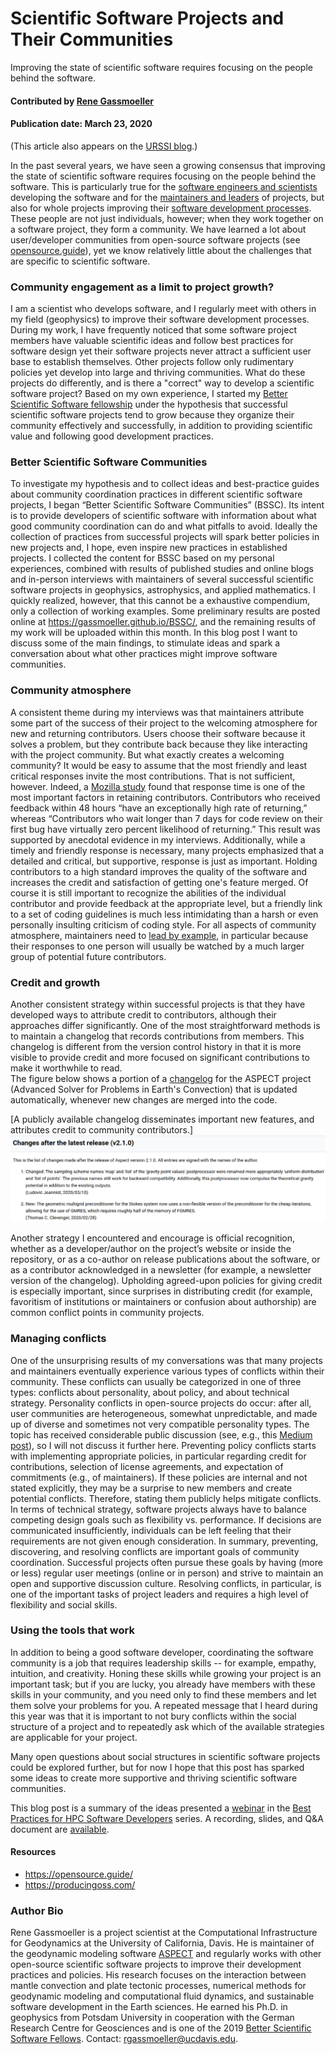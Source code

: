 # Scientific Software Projects and Their Communities

Improving the state of scientific software requires focusing on the people behind the software.

#### Contributed by [Rene Gassmoeller](https://github.com/gassmoeller "Rene Gassmoeller GitHub Profile")

#### Publication date: March 23, 2020

(This article also appears on the [URSSI blog](http://urssi.us/blog/).)

In the past several years, we have seen a growing consensus that improving the state of
scientific software requires focusing on the people behind the software. This
is particularly true for the [software engineers and
scientists](https://bssw.io/blog_posts/us-research-software-engineer-us-rse-association)
developing the software and for the [maintainers and leaders](https://bssw.io/blog_posts/leading-a-scientific-software-project-it-s-all-personal)
of projects, but also for whole projects improving their [software development
processes](https://bssw.io/blog_posts/productivity-and-sustainability-improvement-planning-psip).
These people are not just individuals, however; when they work together on a
software project, they form a community. We have learned a lot about
user/developer communities from open-source software projects (see
[opensource.guide](https://opensource.guide/building-community/)), yet we know
relatively little about the challenges that are specific to scientific
software.

### Community engagement as a limit to project growth?

I am a scientist who develops software, and I regularly meet with others in my field (geophysics) to improve their software development
processes. During my work, I have frequently noticed that some software project members have
valuable scientific ideas and follow best practices for software design yet
their software projects
never attract a sufficient user base to establish themselves. 
Other projects
follow only rudimentary policies yet develop into large and thriving
communities. What do these projects do differently, and is there a "correct"
way to develop a scientific software project? Based on my own experience, I
started my [Better Scientific Software fellowship](https://bssw.io/fellowship) under the hypothesis that
successful scientific software projects tend to grow because they organize
their community effectively and successfully, in addition to providing
scientific value and following good development practices.

### Better Scientific Software Communities

To investigate my hypothesis and to collect ideas and best-practice
guides about community coordination practices in different scientific software
projects, I began “Better Scientific Software Communities” (BSSC). Its intent is
to provide developers of scientific software with information about what good
community coordination can do and what pitfalls to avoid. Ideally the
collection of practices from successful projects will spark better policies in
new projects and, I hope, even inspire new practices in established projects.
I collected the content for BSSC based on my personal experiences, combined
with results of published studies and online blogs and in-person interviews
with maintainers of several successful scientific software projects in
geophysics, astrophysics, and applied mathematics. I quickly realized, however, that
this cannot be a exhaustive compendium, only a collection of working examples.
Some preliminary results are posted online at
https://gassmoeller.github.io/BSSC/, and the remaining results of my work will
be uploaded within this month.
In this blog post I want to discuss some of the main findings, to stimulate ideas and spark a conversation about what other practices might improve software communities.

### Community atmosphere

A consistent theme during my interviews was that maintainers attribute some
part of the success of their project to the welcoming atmosphere for new and
returning contributors. Users choose their software because it solves a problem,
but they contribute back because they like interacting with the project community. But
what exactly creates a welcoming community? It would be easy to assume that the
most friendly and least critical responses invite the most contributions.
That is not sufficient, however. Indeed, a [Mozilla
study](https://docs.google.com/presentation/d/1hsJLv1ieSqtXBzd5YZusY-mB8e1VJzaeOmh8Q4VeMio/edit#slide=id.g43d857af8_0177)
found that response time is one of the most important factors in retaining
contributors. Contributors who received feedback within 48 hours “have an
exceptionally high rate of returning,” whereas “Contributors who wait longer than
7 days for code review on their first bug have virtually zero percent
likelihood of returning.” This result was supported by anecdotal evidence in my
interviews. Additionally, while a timely and friendly response is necessary,
many projects emphasized that a detailed and critical, but supportive, response
is just as important. Holding contributors to a high standard improves the
quality of the software and increases the credit and satisfaction of getting
one's feature merged. Of course it is still important to recognize the abilities
of the individual contributor and provide feedback at the appropriate level,
but a friendly link to a set of coding guidelines is much less intimidating
than a harsh or even personally insulting criticism of coding style. For all
aspects of community atmosphere, maintainers need to [lead by
example](https://bssw.io/blog_posts/leading-a-scientific-software-project-it-s-all-personal),
in particular because their responses to one person will usually be watched by
a much larger group of potential future contributors.

### Credit and growth

Another consistent strategy within successful projects is that they have
developed ways to attribute credit to contributors, although their approaches
differ significantly. One of the most straightforward methods is to maintain a
changelog that records contributions from members. This changelog is different
from the version control history in that it is more visible to provide credit
and more focused on significant contributions to make it worthwhile to read.  
The figure below shows
a portion of a [changelog](https://aspect.geodynamics.org/doc/doxygen/changes_current.html) for
the ASPECT project (Advanced Solver for Problems in Earth's Convection) that is
updated automatically, whenever new changes are merged into the code.

[A publicly available changelog disseminates important new features, and attributes credit to community contributors.]<img src='../../images/gassmoeller-blog-changelog.png' class='page lightbox' />

Another strategy I encountered and encourage is official recognition, whether as a
developer/author on the project’s website or inside the repository, or as a
co-author on release publications about the software, or as a contributor acknowledged in a newsletter
(for example, a newsletter version
of the changelog). Upholding agreed-upon policies for giving credit is
especially important, since surprises in distributing credit (for example,
favoritism of institutions or maintainers or confusion about authorship) are
common conflict points in community projects.

### Managing conflicts

One of the unsurprising results of my conversations was that many projects and
maintainers eventually experience various types of conflicts within their
community. These conflicts can usually be categorized in one of three types:
conflicts about personality, about policy, and about technical
strategy. Personality conflicts in open-source projects do occur: after all, user communities are
heterogeneous, somewhat unpredictable, and made up of diverse and sometimes not
very compatible personality types. The topic 
has received considerable public discussion
(see, e.g., this [Medium
post](https://medium.com/@d4nyll/the-open-source-community-have-no-place-for-disrespect-70c85d473332)),
so I will not  discuss it further here. Preventing policy conflicts starts
with implementing appropriate policies, in particular regarding credit for
contributions, selection of license agreements, and expectation of commitments
(e.g., of maintainers). If these policies are internal and not stated explicitly,
they may be a surprise to new members and create potential conflicts. Therefore,
stating them publicly helps mitigate conflicts.  In terms of technical
strategy, software projects always have to balance competing design goals such
as flexibility vs. performance.  If decisions are communicated insufficiently,
 individuals can be left feeling that their requirements are not given enough
consideration.  In summary, preventing, discovering, and resolving conflicts are
important goals of community coordination.  Successful
projects often pursue these goals by having (more or less) regular user meetings (online
or in person) and strive to maintain an open and supportive discussion culture.
Resolving conflicts, in particular, is one of the important tasks
of project leaders and requires a high level of flexibility and social skills.

### Using the tools that work

In addition to being a good software developer, coordinating the software community is a job that requires leadership skills -- for example, empathy, intuition, and
creativity. Honing these skills while growing your project is an important
task; but if you are lucky, you already have members with these skills in your
community, and you need only to find these members and let them solve your
problems for you. A repeated message that I heard during this year was that it is important
 to not bury conflicts within the social structure of a
project and to repeatedly ask which of the available strategies are applicable
for your project.

Many open questions about social structures in scientific software
projects could be explored further, but for now I hope that this post has
sparked some ideas to create more supportive and thriving scientific software communities.

This blog post is a summary of the ideas presented a [webinar](https://bssw.io/events/webinar-discovering-and-addressing-social-challenges-in-the-evolution-of-scientific-software-projects) in the [Best Practices for
HPC Software
Developers](https://bssw.io/items/best-practices-for-hpc-software-developers-webinar-series)
series. A recording, slides, and Q&A document are [available](https://ideas-productivity.org/resources/series/hpc-best-practices-webinars/#webinar033).

#### Resources
- https://opensource.guide/
- https://producingoss.com/

### Author Bio

Rene Gassmoeller is a project scientist at the Computational Infrastructure for
Geodynamics at the University of California, Davis. He is maintainer of the
geodynamic modeling software [ASPECT](https://aspect.geodynamics.org) and
regularly works with other open-source scientific software projects to improve
their development practices and policies. His research focuses on the
interaction between mantle convection and plate tectonic processes, numerical
methods for geodynamic modeling and computational fluid dynamics, and
sustainable software development in the Earth sciences. He earned his Ph.D. in
geophysics from Potsdam University in cooperation with the German Research
Centre for Geosciences and is one of the 2019 [Better Scientific Software
Fellows](https://bssw.io/fellowship). Contact:
rgassmoeller@ucdavis.edu.

<!---
Publish: yes
RSS update: 2020-03-23
Categories: Collaboration
Topics: Software Engineering, Projects and Organizations
Tags: bssw-blog-article
Level: 2
Prerequisites: default
Aggregate: none
--->
